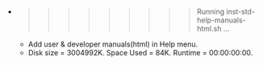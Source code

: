 * >>>>>>>>> Running inst-std-help-manuals-html.sh ...
  * Add user & developer manuals(html) in Help menu.
  * Disk size = 3004992K. Space Used = 84K. Runtime = 00:00:00:00.
